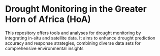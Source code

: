 # Drought Monitoring in the Greater Horn of Africa (HoA) 
This repository offers tools and analyses for drought monitoring by integrating in-situ and satellite data. It aims to enhance drought prediction accuracy and response strategies, combining diverse data sets for comprehensive environmental insights
